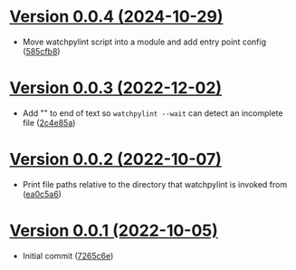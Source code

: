 [Version 0.0.4 (2024-10-29)](https://pypi.org/project/watchpylint/0.0.4/)
============================

* Move watchpylint script into a module and add entry point config ([585cfb8](https://gitlab.com/ktpanda/watchpylint/-/commit/585cfb865cb278bf39bfb1980b611d954db931c6))


[Version 0.0.3 (2022-12-02)](https://pypi.org/project/watchpylint/0.0.3/)
============================

* Add "<lint complete>" to end of text so `watchpylint --wait` can detect an incomplete file ([2c4e85a](https://gitlab.com/ktpanda/watchpylint/-/commit/2c4e85a2a14eac31e7082d258fde3a24529504fc))


[Version 0.0.2 (2022-10-07)](https://pypi.org/project/watchpylint/0.0.2/)
============================

* Print file paths relative to the directory that watchpylint is invoked from ([ea0c5a6](https://gitlab.com/ktpanda/watchpylint/-/commit/ea0c5a690af758cc862c069d479e67d0b03ef9b6))


[Version 0.0.1 (2022-10-05)](https://pypi.org/project/watchpylint/0.0.1/)
============================

* Initial commit ([7265c6e](https://gitlab.com/ktpanda/watchpylint/-/commit/7265c6e7ff4b6ab760b805992f29d6913f2da723))
